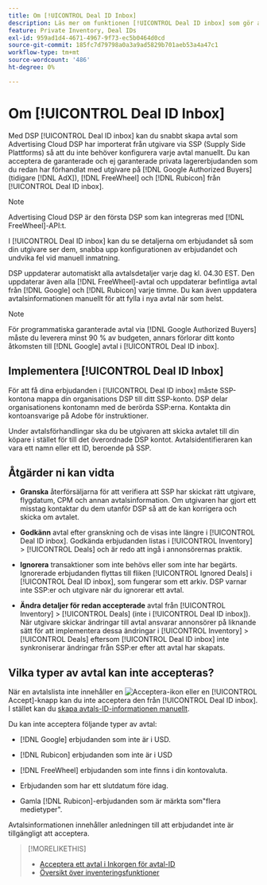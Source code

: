 ```yaml
---
title: Om [!UICONTROL Deal ID Inbox]
description: Läs mer om funktionen [!UICONTROL Deal ID inbox] som gör att du kan acceptera privata avtal som du redan har förhandlat med utgivare den [!DNL Google Authorized Buyers], [!DNL FreeWheel], and [!DNL Rubicon].
feature: Private Inventory, Deal IDs
exl-id: 959ad1d4-4671-4967-9f73-ec5b0464d0cd
source-git-commit: 185fc7d79798a0a3a9ad5829b701aeb53a4a47c1
workflow-type: tm+mt
source-wordcount: '486'
ht-degree: 0%

---
```


# Om [!UICONTROL Deal ID Inbox]

Med DSP [!UICONTROL Deal ID inbox] kan du snabbt skapa avtal som Advertising Cloud DSP har importerat från utgivare via SSP (Supply Side Plattforms) så att du inte behöver konfigurera varje avtal manuellt. Du kan acceptera de garanterade och ej garanterade privata lagererbjudanden som du redan har förhandlat med utgivare på [!DNL Google Authorized Buyers] (tidigare [!DNL AdX]), [!DNL FreeWheel] och [!DNL Rubicon] från [!UICONTROL Deal ID inbox].

>[!NOTE]
>
>Advertising Cloud DSP är den första DSP som kan integreras med [!DNL FreeWheel]-API:t.

I [!UICONTROL Deal ID inbox] kan du se detaljerna om erbjudandet så som din utgivare ser dem, snabba upp konfigurationen av erbjudandet och undvika fel vid manuell inmatning.

DSP uppdaterar automatiskt alla avtalsdetaljer varje dag kl. 04.30 EST. Den uppdaterar även alla [!DNL FreeWheel]-avtal och uppdaterar befintliga avtal från [!DNL Google] och [!DNL Rubicon] varje timme. Du kan även uppdatera avtalsinformationen manuellt för att fylla i nya avtal när som helst.

<!-- MC: I'm not sure where I got the following. Is this currently true? -->
>[!NOTE]
>
>För programmatiska garanterade avtal via [!DNL Google Authorized Buyers] måste du leverera minst 90 % av budgeten, annars förlorar ditt konto åtkomsten till [!DNL Google] avtal i [!UICONTROL Deal ID inbox].

## Implementera [!UICONTROL Deal ID Inbox]

För att få dina erbjudanden i [!UICONTROL Deal ID inbox] måste SSP-kontona mappa din organisations DSP till ditt SSP-konto. DSP delar organisationens kontonamn med de berörda SSP:erna. Kontakta din kontoansvarige på Adobe för instruktioner.

Under avtalsförhandlingar ska du be utgivaren att skicka avtalet till din köpare i stället för till det överordnade DSP kontot. Avtalsidentifieraren kan vara ett namn eller ett ID, beroende på SSP.

## Åtgärder ni kan vidta

* **Granska** återförsäljarna för att verifiera att SSP har skickat rätt utgivare, flygdatum, CPM och annan avtalsinformation. Om utgivaren har gjort ett misstag kontaktar du dem utanför DSP så att de kan korrigera och skicka om avtalet.

* **Godkänn** avtal efter granskning och de visas inte längre i  [!UICONTROL Deal ID inbox]. Godkända erbjudanden listas i [!UICONTROL Inventory] > [!UICONTROL Deals] och är redo att ingå i annonsörernas praktik.

* **Ignorera** transaktioner som inte behövs eller som inte har begärts. Ignorerade erbjudanden flyttas till fliken [!UICONTROL Ignored Deals] i [!UICONTROL Deal ID inbox], som fungerar som ett arkiv. DSP varnar inte SSP:er och utgivare när du ignorerar ett avtal.

* **Ändra detaljer för redan accepterade** avtal från  [!UICONTROL Inventory] >  [!UICONTROL Deals] (inte i  [!UICONTROL Deal ID inbox]). När utgivare skickar ändringar till avtal ansvarar annonsörer på liknande sätt för att implementera dessa ändringar i [!UICONTROL Inventory] > [!UICONTROL Deals] eftersom [!UICONTROL Deal ID inbox] inte synkroniserar ändringar från SSP:er efter att avtal har skapats.

## Vilka typer av avtal kan inte accepteras?

När en avtalslista inte innehåller en ![Acceptera](/help/dsp/assets/accept.png)-ikon eller en [!UICONTROL Accept]-knapp kan du inte acceptera den från [!UICONTROL Deal ID inbox]. I stället kan du [skapa avtals-ID-informationen manuellt](/help/dsp/inventory/deal-id-create.md).

Du kan inte acceptera följande typer av avtal:

* [!DNL Google] erbjudanden som inte är i USD.

* [!DNL Rubicon] erbjudanden som inte är i USD

* [!DNL FreeWheel] erbjudanden som inte finns i din kontovaluta.

* Erbjudanden som har ett slutdatum före idag.

* Gamla [!DNL Rubicon]-erbjudanden som är märkta som&quot;flera medietyper&quot;.

Avtalsinformationen innehåller anledningen till att erbjudandet inte är tillgängligt att acceptera.

>[!MORELIKETHIS]
>
>* [Acceptera ett avtal i Inkorgen för avtal-ID](deal-id-inbox-accept.md)
>* [Översikt över inventeringsfunktioner](inventory-overview.md)

